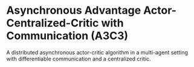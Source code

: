 # Asynchronous Advantage Actor-Centralized-Critic with Communication (A3C3)

A distributed asynchronous actor-critic algorithm in a multi-agent setting with differentiable communication and a centralized
critic.

